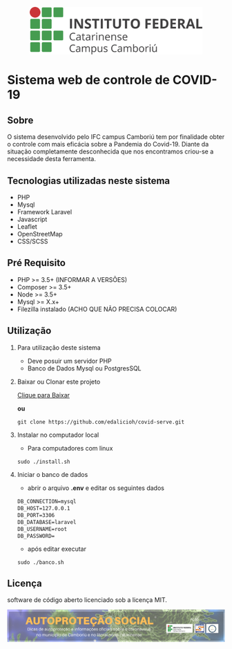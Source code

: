 
<p align="center"><a href="http://www.camboriu.ifc.edu.br/" target="_blank"><img src="./public/img/logoIFC.png" width="400"></a></p>



# Sistema web de controle de **COVID-19**


## **Sobre**


<p> O sistema desenvolvido pelo IFC campus Camboriú tem por finalidade  obter o controle com mais eficácia sobre a Pandemia do Covid-19. Diante da situação completamente desconhecida que nos encontramos criou-se a necessidade desta ferramenta.</p>


## **Tecnologias utilizadas neste sistema**

* PHP 
* Mysql
* Framework Laravel
* Javascript
* Leaflet
* OpenStreetMap
* CSS/SCSS
  
## **Pré Requisito**

* PHP >= 3.5+  (INFORMAR A VERSÕES)
* Composer >= 3.5+
* Node >= 3.5+  
* Mysql >= X.x+
* Filezilla instalado (ACHO QUE NÃO PRECISA COLOCAR)
  
## **Utilização**

1. Para utilização deste sistema
	- Deve posuir um servidor PHP
	- Banco de Dados Mysql ou PostgresSQL
  
2. Baixar ou Clonar este projeto

  
    [Clique para Baixar](https://github.com/edalicioh/covid-serve/archive/master.zip)

    **ou**
    
    ```shell
    git clone https://github.com/edalicioh/covid-serve.git
    ```

3. Instalar no computador local
    - Para computadores com linux
    ```shell
    sudo ./install.sh
    ```
4. Iniciar o banco de dados


    - abrir o arquivo **.env** e editar os seguintes dados
  
    ```
    DB_CONNECTION=mysql
    DB_HOST=127.0.0.1
    DB_PORT=3306
    DB_DATABASE=laravel
    DB_USERNAME=root
    DB_PASSWORD=
    ```
    - após editar executar 
    
    ```
    sudo ./banco.sh
    ```



## **Licença**

software de código aberto licenciado sob a licença MIT.

<p align="center"><a href="http://www.camboriu.ifc.edu.br/autoprotecao-social/" target="_blank"><img src="./public/img/banner-social.png"></a></p>
